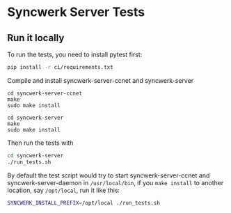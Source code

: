 # Syncwerk Server Tests

## Run it locally

To run the tests, you need to install pytest first:

```sh
pip install -r ci/requirements.txt
```

Compile and install syncwerk-server-ccnet and syncwerk-server
```
cd syncwerk-server-ccnet
make
sudo make install

cd syncwerk-server
make
sudo make install
```

Then run the tests with
```sh
cd syncwerk-server
./run_tests.sh
```

By default the test script would try to start syncwerk-server-ccnet and syncwerk-server-daemon in `/usr/local/bin`, if you `make install` to another location, say `/opt/local`, run it like this:
```sh
SYNCWERK_INSTALL_PREFIX=/opt/local ./run_tests.sh
```
